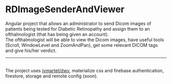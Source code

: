 # RDImageSenderAndViewer
Angular project that allows an administrator to send Dicom images of patients being tested for Diabetic Retinopathy and assign them to an ofthalmologist (that has being given an account).
<br>
The ofthalmologist will be able to view the Dicom images, have useful tools (Scroll, WindowLevel and ZoomAndPan), get some relevant DICOM tags and give  his/her verdict. 
<hr>
<br>
The project uses <a style="display: inline" href="https://github.com/ivmartel/dwv">ivmartel/dwv</a>, materialize css and firebase authentication, firestore, storage and remote config (soon). 

